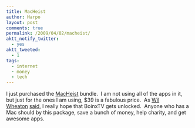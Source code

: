 ```yaml
---
title: MacHeist
author: Harpo
layout: post
comments: true
permalink: /2009/04/02/macheist/
aktt_notify_twitter:
  - yes
aktt_tweeted:
  - 1
tags:
  - internet
  - money
  - tech
---
```

I just purchased the <a href="http://www.macheist.com/" target="_blank">MacHeist</a> bundle.  I am not using all of the apps in it, but just for the ones I am using, $39 is a fabulous price.  As <a href="http://twitter.com/wilw" target="_blank">Wil Wheaton</a> <a href="http://twitter.com/wilw/status/1432073057" target="_blank">said</a>, I really hope that BoinxTV gets unlocked.  Anyone who has a Mac should by this package, save a bunch of money, help charity, and get awesome apps.